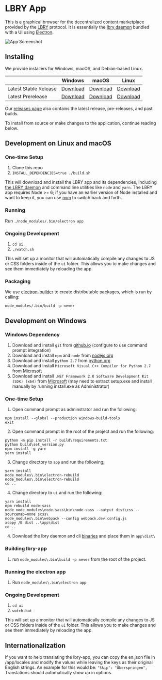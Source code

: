 # LBRY App

This is a graphical browser for the decentralized content marketplace provided by the [LBRY](https://lbry.io) protocol. It is essentially the [lbry daemon](https://github.com/lbryio/lbry) bundled with a UI using [Electron](http://electron.atom.io/).

![App Screenshot](https://lbry.io/img/lbry-ui.png)

## Installing

We provide installers for Windows, macOS, and Debian-based Linux.

| | Windows | macOS | Linux |
| --- | --- | --- | --- |
| Latest Stable Release | [Download](https://lbry.io/get/lbry.exe) | [Download](https://lbry.io/get/lbry.dmg) | [Download](https://lbry.io/get/lbry.deb) |
| Latest Prerelease | [Download](https://lbry.io/get/lbry.pre.exe) | [Download](https://lbry.io/get/lbry.pre.dmg) | [Download](https://lbry.io/get/lbry.pre.deb) |


Our [releases page](https://github.com/lbryio/lbry-app/releases/latest) also contains the latest release, pre-releases, and past builds.

To install from source or make changes to the application, continue reading below.

## Development on Linux and macOS

### One-time Setup

1. Clone this repo
2. `INSTALL_DEPENDENCIES=true ./build.sh`

This will download and install the LBRY app and its dependencies, including [the LBRY daemon](https://github.com/lbryio/lbry) and command line utilities like `node` and `yarn`. The LBRY app requires Node >= 6; if you have an earlier version of Node installed and want to keep it, you can use [nvm](https://github.com/creationix/nvm) to switch back and forth.

### Running

Run `./node_modules/.bin/electron app`

### Ongoing Development
1. `cd ui`
2. `./watch.sh`

This will set up a monitor that will automatically compile any changes to JS or CSS folders inside of the `ui` folder. This allows you to make changes and see them immediately by reloading the app.

### Packaging

We use [electron-builder](https://github.com/electron-userland/electron-builder)
to create distributable packages, which is run by calling:

`node_modules/.bin/build -p never`

## Development on Windows

### Windows Dependency
1. Download and install `git` from <a href="https://git-for-windows.github.io/">github.io<a> (configure to use command prompt integration)
2. Download and install `npm` and `node` from <a href="https://nodejs.org/en/download/current/">nodejs.org<a>
3. Download and install `python 2.7` from <a href="https://www.python.org/downloads/windows/">python.org</a>
4. Download and Install `Microsoft Visual C++ Compiler for Python 2.7` from <a href="https://www.microsoft.com/en-us/download/confirmation.aspx?id=44266">Microsoft<a>
5. Download and install `.NET Framework 2.0 Software Development Kit (SDK) (x64)` from <a href="https://www.microsoft.com/en-gb/download/details.aspx?id=15354">Microsoft<a> (may need to extract setup.exe and install manually by running install.exe as Administrator)

### One-time Setup
1. Open command prompt as adminstrator and run the following:
```
npm install --global --production windows-build-tools
exit
```

2. Open command prompt in the root of the project and run the following:
```
python -m pip install -r build\requirements.txt
python build\set_version.py
npm install -g yarn
yarn install
```
3. Change directory to `app` and run the following;
```
yarn install
node_modules\.bin\electron-rebuild
node_modules\.bin\electron-rebuild
cd ..
```
4. Change directory to `ui` and run the following:
```
yarn install
npm rebuild node-sass
node node_modules\node-sass\bin\node-sass --output dist\css --sourcemap=none scss\
node_modules\.bin\webpack --config webpack.dev.config.js
xcopy /E dist ..\app\dist
cd ..
```
4. Download the lbry daemon and cli [binaries](https://github.com/lbryio/lbry/releases) and place them in `app\dist\`

### Building lbry-app
1. run `node_modules\.bin\build -p never` from the root of the project.

### Running the electron app
1. Run `node_modules\.bin\electron app`

### Ongoing Development
1. `cd ui`
2. `watch.bat`

This will set up a monitor that will automatically compile any changes to JS or CSS folders inside of the `ui` folder. This allows you to make changes and see them immediately by reloading the app.

## Internationalization

If you want to help translating the lbry-app, you can copy the en.json file in /app/locales and modify the values while leaving the keys as their original English strings. An example for this would be: `"Skip": "Überspringen",` Translations should automatically show up in options.
